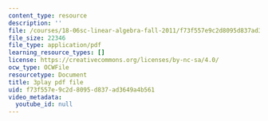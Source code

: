 ```yaml
---
content_type: resource
description: ''
file: /courses/18-06sc-linear-algebra-fall-2011/f73f557e9c2d8095d837ad3649a4b561_hSRcHTafkjE.pdf
file_size: 22346
file_type: application/pdf
learning_resource_types: []
license: https://creativecommons.org/licenses/by-nc-sa/4.0/
ocw_type: OCWFile
resourcetype: Document
title: 3play pdf file
uid: f73f557e-9c2d-8095-d837-ad3649a4b561
video_metadata:
  youtube_id: null
---
```

